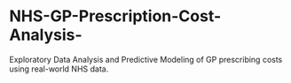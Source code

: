 # NHS-GP-Prescription-Cost-Analysis-
Exploratory Data Analysis and Predictive Modeling of GP prescribing costs using real-world NHS data.
